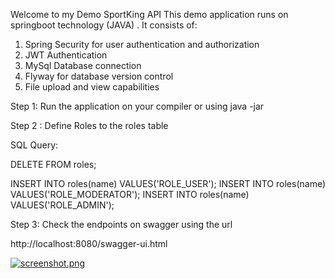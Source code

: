 Welcome to my Demo SportKing API 
This demo application runs on springboot technology (JAVA) . It consists of: 

1. Spring Security for user authentication and authorization
2. JWT Authentication
3. MySql Database connection
4. Flyway for database version control
5. File upload and view capabilities 



Step 1:
Run the application on your compiler or using java -jar <ApplicationName>



Step 2 : 
Define  Roles to the roles table

SQL Query: 

DELETE FROM roles;

INSERT INTO roles(name) VALUES('ROLE_USER');
INSERT INTO roles(name) VALUES('ROLE_MODERATOR');
INSERT INTO roles(name) VALUES('ROLE_ADMIN');


Step 3: 
Check the endpoints on swagger using the url 

http://localhost:8080/swagger-ui.html




[![screenshot.png](https://i.postimg.cc/cLRJKxnG/screenshot.png)](https://postimg.cc/bZvPWjgm)


  
  


